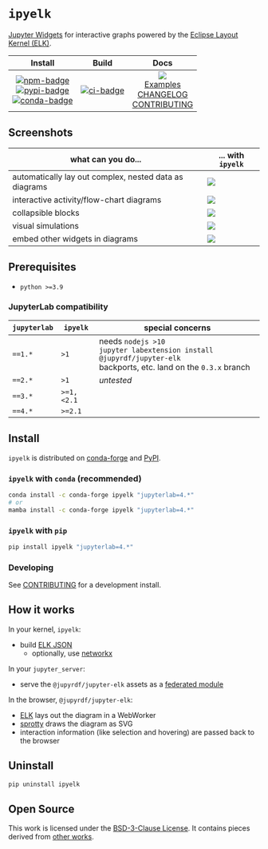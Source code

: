 # `ipyelk`

[Jupyter Widgets][widgets] for interactive graphs powered by the [Eclipse Layout Kernel
(ELK)][elk].

|                                        Install                                        |        Build        |                                         Docs                                         |
| :-----------------------------------------------------------------------------------: | :-----------------: | :----------------------------------------------------------------------------------: |
| [![npm-badge]][npm] <br/> [![pypi-badge][]][pypi] <br/> [![conda-badge]][conda-forge] | [![ci-badge][]][ci] | [![][docs-badge]][docs] <br/> [Examples][] <br/>[CHANGELOG][] <br/> [CONTRIBUTING][] |

## Screenshots

| what can you do...                                     | ... with `ipyelk`              |
| ------------------------------------------------------ | ------------------------------ |
| automatically lay out complex, nested data as diagrams | ![][screenshot]                |
| interactive activity/flow-chart diagrams               | ![][screenshot-activities]     |
| collapsible blocks                                     | ![][screenshot-activity-block] |
| visual simulations                                     | ![][screenshot-1-bit]          |
| embed other widgets in diagrams                        | ![][screenshot-overlay]        |

## Prerequisites

- `python >=3.9`

### JupyterLab compatibility

| `jupyterlab` | `ipyelk`   | special concerns                                                                                                          |
| ------------ | ---------- | ------------------------------------------------------------------------------------------------------------------------- |
| `==1.*`      | `>1`       | needs `nodejs >10`<br/>`jupyter labextension install @jupyrdf/jupyter-elk`<br/>backports, etc. land on the `0.3.x` branch |
| `==2.*`      | `>1`       | _untested_                                                                                                                |
| `==3.*`      | `>=1,<2.1` |
| `==4.*`      | `>=2.1`    |

## Install

`ipyelk` is distributed on [conda-forge][] and [PyPI][].

### `ipyelk` with `conda` (recommended)

```bash
conda install -c conda-forge ipyelk "jupyterlab=4.*"
# or
mamba install -c conda-forge ipyelk "jupyterlab=4.*"
```

### `ipyelk` with `pip`

```bash
pip install ipyelk "jupyterlab=4.*"
```

### Developing

See [CONTRIBUTING][] for a development install.

## How it works

In your kernel, `ipyelk`:

- build [ELK JSON][elk-json]
  - optionally, use [networkx][]

In your `jupyter_server`:

- serve the `@jupyrdf/jupyter-elk` assets as a
  [federated module](https://jupyterlab.readthedocs.io/en/latest/extension/extension_dev.html#prebuilt-extensions)

In the browser, `@jupyrdf/jupyter-elk`:

- [ELK][] lays out the diagram in a WebWorker
- [sprotty][] draws the diagram as SVG
- interaction information (like selection and hovering) are passed back to the browser

## Uninstall

```bash
pip uninstall ipyelk
```

## Open Source

This work is licensed under the [BSD-3-Clause License][license]. It contains pieces
derived from [other works][copyright].

[copyright]: https://github.com/jupyrdf/ipyelk/tree/master/COPYRIGHT.md
[license]: https://github.com/jupyrdf/ipyelk/tree/master/LICENSE.txt
[docs]: https://ipyelk.readthedocs.org
[docs-badge]: https://readthedocs.org/projects/ipyelk/badge/?version=latest
[examples]: https://github.com/jupyrdf/ipyelk/tree/master/examples/_index.ipynb
[contributing]: https://github.com/jupyrdf/ipyelk/tree/master/CONTRIBUTING.md
[changelog]: https://github.com/jupyrdf/ipyelk/tree/master/CHANGELOG.md
[ci-badge]: https://github.com/jupyrdf/ipyelk/workflows/CI/badge.svg
[ci]: https://github.com/jupyrdf/ipyelk/actions?query=workflow%3ACI+branch%3Amaster
[elk-json]:
  https://www.eclipse.org/elk/documentation/tooldevelopers/graphdatastructure/jsonformat.html
[elk]: https://github.com/kieler/elkjs
[jupyterlab]: https://github.com/jupyterlab/jupyterlab
[networkx]: https://networkx.github.io
[sprotty]: https://github.com/eclipse/sprotty
[widgets]: https://jupyter.org/widgets
[screenshot]:
  https://user-images.githubusercontent.com/7581399/90518838-40820300-e135-11ea-8e68-b19356794c78.png
[screenshot-activities]:
  https://user-images.githubusercontent.com/7581399/105381388-f36ef500-5bdc-11eb-8208-d227951b806e.gif
[screenshot-activity-block]:
  https://user-images.githubusercontent.com/7581399/105381390-f4a02200-5bdc-11eb-808e-844ee17cad8f.gif
[screenshot-1-bit]:
  https://user-images.githubusercontent.com/7581399/105381389-f4a02200-5bdc-11eb-975d-e4a09c4f0c96.gif
[screenshot-overlay]:
  https://github.com/user-attachments/assets/7cb454ab-d25b-4184-9632-018fa859cc25
[npm-badge]: https://img.shields.io/npm/v/@jupyrdf/jupyter-elk
[npm]: https://www.npmjs.com/package/@jupyrdf/jupyter-elk
[pypi]: https://pypi.org/project/ipyelk
[pypi-badge]: https://img.shields.io/pypi/v/ipyelk
[conda-badge]: https://img.shields.io/conda/vn/conda-forge/ipyelk
[conda-forge]: https://anaconda.org/conda-forge/ipyelk/
[package-manager]: https://nodejs.org/en/download/package-manager
